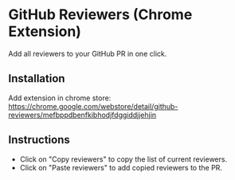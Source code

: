 GitHub Reviewers (Chrome Extension)
==================================

Add all reviewers to your GitHub PR in one click.

## Installation
Add extension in chrome store: https://chrome.google.com/webstore/detail/github-reviewers/mefbppdbenfkibhodjfdggiddjjehjin

## Instructions

- Click on "Copy reviewers" to copy the list of current reviewers.
- Click on "Paste reviewers" to add copied reviewers to the PR.
